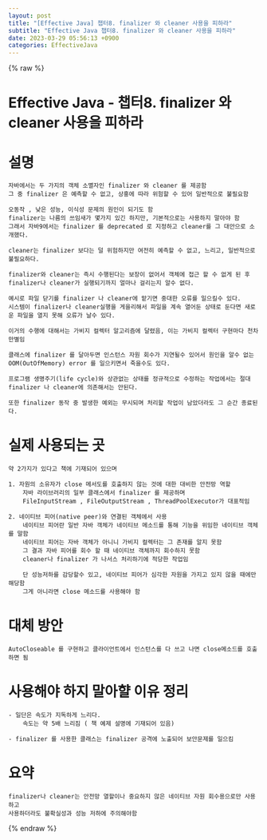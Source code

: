 ```yaml
---  
layout: post  
title: "[Effective Java] 챕터8. finalizer 와 cleaner 사용을 피하라"  
subtitle: "Effective Java 챕터8. finalizer 와 cleaner 사용을 피하라"  
date: 2023-03-29 05:56:13 +0900  
categories: EffectiveJava  
---  
```

{% raw %}  
# Effective Java - 챕터8. finalizer 와 cleaner 사용을 피하라  
  
# 설명  
  
	자바에서는 두 가지의 객체 소멸자인 finalizer 와 cleaner 를 제공함  
	그 중 finalizer 은 예측할 수 없고, 상홍에 따라 위험할 수 있어 일반적으로 불필요함  
  
	오동작 , 낮은 성능, 이식성 문제의 원인이 되기도 함  
	finalizer는 나름의 쓰임새가 몇가지 있긴 하지만, 기본적으로는 사용하지 말아야 함  
	그래서 자바9에서는 finalizer 를 deprecated 로 지정하고 cleaner를 그 대안으로 소개했다.  
  
	cleaner는 finalizer 보다는 덜 위험하지만 여전히 예측할 수 없고, 느리고, 일반적으로 불필요하다.  
  
	finalizer와 cleaner는 즉시 수행된다는 보장이 없어서 객체에 접근 할 수 없게 된 후 finalizer나 cleaner가 실행되기까지 얼마나 걸리는지 알수 없다.  
  
	예시로 파일 닫기를 finalizer 나 cleaner에 맡기면 중대한 오류를 일으킬수 있다.  
	시스템이 finalizer나 cleaner실행을 게을리해서 파일을 계속 열어둔 상태로 둔다면 새로운 파일을 열지 못해 오류가 날수 있다.  
  
	이거의 수행에 대해서는 가비지 컬렉터 알고리즘에 달렸음, 이는 가비지 컬렉터 구현마다 천차만별임  
  
	클래스에 finalizer 를 달아두면 인스턴스 자원 회수가 지연될수 있어서 원인을 알수 없는 OOM(OutOfMemory) error 를 일으키면서 죽을수도 있다.  
  
	프로그램 생명주기(life cycle)와 상관없는 상태를 정규적으로 수정하는 작업에서는 절대 finalizer 나 cleaner에 의존해서는 안된다.  
  
	또한 finalizer 동작 중 발생한 예외는 무시되며 처리할 작업이 남았더라도 그 순간 종료된다.  
  
# 실제 사용되는 곳  
	약 2가지가 있다고 책에 기재되어 있으며  
  
	1. 자원의 소유자가 close 메서도를 호출하지 않는 것에 대한 대비한 안전망 역할  
		자바 라이브러리의 일부 클래스에서 finalizer 를 제공하며  
		FileInputStream , FileOutputStream , ThreadPoolExecutor가 대표적임  
  
	2. 네이티브 피어(native peer)와 연결된 객체에서 사용  
		네이티브 피어란 일반 자바 객체가 네이티브 메소드를 통해 기능을 위임한 네이티브 객체를 말함  
		네이티브 피어는 자바 객체가 아니니 가비지 컬렉터는 그 존재를 알지 못함  
		그 결과 자바 피어를 회수 할 때 네이티브 객체까지 회수하지 못함  
		cleaner나 finalizer 가 나서스 처리하기에 적당한 작업임  
  
		단 성능저하를 감당할수 있고, 네이티브 피어가 심각한 자원을 가지고 있지 않을 때에만 해당함  
		그게 아니라면 close 메소드를 사용해야 함  
  
# 대체 방안  
  
	AutoCloseable 를 구현하고 클라이언트에서 인스턴스를 다 쓰고 나면 close메소드를 호출하면 됨  
  
# 사용해야 하지 말아햘 이유 정리  
  
	- 일단은 속도가 지독하게 느리다.  
		속도는 약 5배 느리짐 ( 책 예제 설명에 기재되어 있음)  
  
	- finalizer 를 사용한 클래스는 finalizer 공격에 노출되어 보안문제를 일으킴  
  
# 요약  
	finalizer나 cleaner는 안전망 열할이나 중요하지 않은 네이티브 자원 회수용으로만 사용하고  
	사용하더라도 불확실성과 성능 저하에 주의해야함  
{% endraw %}